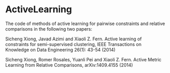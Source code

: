 # ActiveLearning
The code of methods of active learning for pairwise constraints and relative comparisons in the following two papers:

Sicheng Xiong, Javad Azimi and Xiaoli Z. Fern. Active learning of constraints for semi-supervised clustering, IEEE Transactions on Knowledge on Data Engineering 26(1): 43-54 (2014)

Sicheng Xiong, Romer Rosales, Yuanli Pei and Xiaoli Z. Fern. Active Metric Learning from Relative Comparisons, arXiv:1409.4155 (2014)
